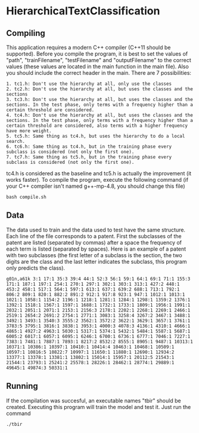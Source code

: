 HierarchicalTextClassification
===============================================

Compiling
-----------------------------
This application requires a modern C++ compiler (C++11 should be supported).
Before you compile the program, it is best to set the values of "path", "trainFilename", "testFilename" and "outputFilename" to the correct values (these values are located in the main function in the main file). Also you should include the correct header in the main. There are 7 possibilities:

	1. tc1.h: Don't use the hierarchy at all, only use the classes
	2. tc2.h: Don't use the hierarchy at all, but uses the classes and the sections
	3. tc3.h: Don't use the hierarchy at all, but uses the classes and the sections. In the test phase, only terms with a frequency higher than a certain threshold are considered.
	4. tc4.h: Don't use the hierarchy at all, but uses the classes and the sections. In the test phase, only terms with a frequency higher than a certain threshold are considered, also terms with a higher frequency have more weight.
	5. tc5.h: Same thing as tc4.h, but uses the hierarchy to do a local search.
	6. tc6.h: Same thing as tc4.h, but in the training phase every subclass is considered (not only the first one).
	7. tc7.h: Same thing as tc5.h, but in the training phase every subclass is considered (not only the first one).

tc4.h is considered as the baseline and tc5.h is actually the improvement (it works faster).
To compile the program, execute the following command (if your C++ compiler isn't named g++-mp-4.8, you should change this file)
	
	bash compile.sh

Data
-------------------------------
The data used to train and the data used to test have the same structure. Each line of the file corresponds to a patent. First the subclasses of the patent are listed (separated by commas) after a space the frequency of each term is listed (separated by spaces). Here is an example of a patent with two subclasses (the first letter of a subclass is the section, the two digits are the class and the last letter indicates the subclass, this program only predicts the class).

	g01n,a61k 3:1 17:1 35:3 39:4 44:1 52:3 56:1 59:1 64:1 69:1 71:1 155:3 171:1 187:1 197:1 254:1 270:1 297:1 302:1 303:1 313:1 427:2 448:1 453:2 458:1 517:1 564:1 597:1 613:1 637:1 639:2 688:1 713:1 792:1 806:2 809:1 820:1 882:2 891:2 912:1 917:8 923:1 947:1 1012:1 1013:1 1021:1 1058:1 1154:2 1196:1 1218:1 1281:1 1284:1 1298:1 1359:2 1376:1 1392:1 1518:1 1567:1 1597:1 1688:1 1732:1 1733:1 1809:1 1956:1 1991:1 2032:1 2051:1 2071:1 2153:1 2156:3 2178:1 2202:1 2268:1 2269:1 2466:1 2519:1 2654:2 2691:2 2754:1 2771:1 3083:1 3258:4 3267:2 3467:1 3488:1 3492:1 3493:1 3540:3 3555:2 3562:1 3572:2 3622:1 3629:1 3657:1 3761:1 3783:5 3795:1 3816:1 3838:1 3953:1 4000:3 4078:3 4136:1 4310:1 4666:1 4865:1 4927:2 4963:1 5030:1 5317:1 5374:1 5432:1 5484:1 5587:1 5687:1 6005:2 6017:1 6057:1 6095:1 6246:1 6700:1 6736:1 6777:1 7046:1 7227:1 7383:1 7481:1 7887:1 7893:1 8217:2 8532:2 8555:1 8905:1 9487:1 10313:1 10371:1 10386:1 10397:1 10410:1 10414:4 10463:1 10468:1 10509:1 10597:1 10816:5 10822:7 10997:1 11650:1 11880:1 12690:1 12934:2 13377:1 13378:1 13381:1 13802:1 15014:1 15957:1 20112:5 21543:1 21544:1 23793:1 25241:2 25578:1 28226:1 28462:1 28774:1 29889:1 49645:1 49874:3 50331:1

Running
---------------------------
If the compilation was succesful, an executable names "tbir" should be created. Executing this program will train the model and test it. Just run the command

	./tbir
